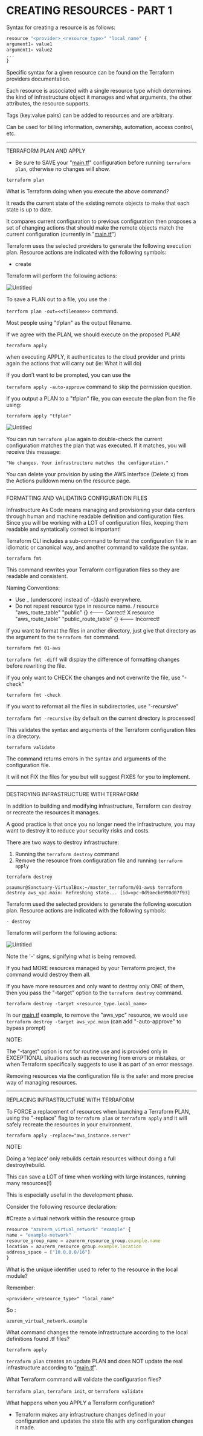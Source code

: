 # CREATING RESOURCES - PART 1

Syntax for creating a resource is as follows:

```jsx
resource "<provider>_<resource_type>" "local_name" {
argument1= value1
argument1= value2
...
}
```

Specific syntax for a given resource can be found on the Terraform providers documentation.

Each resource is associated with a single resource type which determines the kind of infrastructure object it manages and what arguments, the other attributes, the resource supports.

Tags (key:value pairs) can be added to resources and are arbitrary.

Can be used for billing information, ownership, automation, access control, etc.

---

TERRAFORM PLAN AND APPLY

- Be sure to SAVE your "[main.tf](http://main.tf/)" configuration before running `terraform plan`, otherwise no changes will show.

`terraform plan` 

What is Terraform doing when you execute the above command?

It reads the current state of the existing remote objects to make that each state is up to date.

It compares current configuration to previous configuration then proposes a set of changing actions that should make the remote objects match the current configuration (currently in "[main.tf](http://main.tf/)")

Terraform uses the selected providers to generate the following execution
plan. Resource actions are indicated with the following symbols:

+ create

Terraform will perform the following actions:

![Untitled](CREATING%20RESOURCES%20-%20PART%201%2019b50b9716af4c0d99ecda2b5eb7a118/Untitled.png)

To save a PLAN out to a file, you use the :

`terrform plan -out=<<filename>>` command.

Most people using "tfplan" as the output filename.

If we agree with the PLAN, we should execute on the proposed PLAN!

`terraform apply`

when executing APPLY, it authenticates to the cloud provider and prints again the actions that will carry out (ie: What it will do)

If you don’t want to be prompted, you can use the

`terraform apply -auto-approve` command to skip the permission question.

If you output a PLAN to a "tfplan" file, you can execute the plan from the file using:

`terraform apply "tfplan"`

![Untitled](CREATING%20RESOURCES%20-%20PART%201%2019b50b9716af4c0d99ecda2b5eb7a118/Untitled%201.png)

You can run `terraform plan` again to double-check the current configuration matches the plan that was executed. If it matches, you will receive this message:

`"No changes. Your infrastructure matches the configuration."`

You can delete your provision by using the AWS interface (Delete x) from the Actions pulldown menu on the resource page.

---

FORMATTING AND VALIDATING CONFIGURATION FILES

Infrastructure As Code means managing and provisioning your data centers through human and machine readable definition and configuration files. Since you will be working with a LOT of configuration files, keeping them readable and syntatically correct is important!

Terraform CLI includes a sub-command to format the configuration file in an idiomatic or canonical way, and another command to validate the syntax.

`terraform fmt`

This command rewrites your Terraform configuration files so they are readable and consistent.

Naming Conventions:

- Use _ (underscore) instead of -(dash) everywhere.
- Do not repeat resource type in resource name.
/ resource "aws_route_table" "public" {} <--- Correct!
X resource "aws_route_table" "public_route_table" {} <--- Incorrect!

If you want to format the files in another directory, just give that directory as the argument to the `terraform fmt` command.

`terraform fmt 01-aws`

`terraform fmt -diff` will display the difference of formatting changes before rewriting the file.

If you only want to CHECK the changes and not overwrite the file, use "-check"

`terraform fmt -check`

If you want to reformat all the files in subdirectories, use "-recursive"

`terraform fmt -recursive` (by default on the current directory is processed)

This validates the syntax and arguments of the Terraform configuration files in a directory.

`terraform validate`

The command returns errors in the syntax and arguments of the configuration file.

It will not FIX the files for you but will suggest FIXES for you to implement.

---

DESTROYING INFRASTRUCTURE WITH TERRAFORM

In addition to building and modifying infrastructure, Terraform can destroy or recreate the resources it manages.

A good practice is that once you no longer need the infrastructure, you may want to destroy it to reduce your security risks and costs.

There are two ways to destroy infrastructure:

1. Running the `terraform destroy` command
2. Remove the resource from configuration file and running `terraform apply`

`terraform destroy`

`psaumur@Sanctuary-VirtualBox:~/master_terraform/01-aws$ terraform destroy
aws_vpc.main: Refreshing state... [id=vpc-0d9aecbe990d07f93]`

Terraform used the selected providers to generate the following execution
plan. Resource actions are indicated with the following symbols:

`- destroy`

Terraform will perform the following actions:

![Untitled](CREATING%20RESOURCES%20-%20PART%201%2019b50b9716af4c0d99ecda2b5eb7a118/Untitled%202.png)

Note the '-' signs, signifying what is being removed.

If you had MORE resources managed by your Terraform project, the command would destroy them all.

If you have more resources and only want to destroy only ONE of them, then you pass the "-target" option to the `terraform destroy` command.

`terraform destroy -target <resource_type.local_name>`

In our [main.tf](http://main.tf/) example, to remove the "aws_vpc" resource, we would use `terraform destroy -target aws_vpc.main` (can add "-auto-approve" to bypass prompt)

NOTE:

The "-target" option is not for routine use and is provided only in EXCEPTIONAL situations such as recovering from errors or mistakes, or when Terraform specifically suggests to use it as part of an error message.

Removing resources via the configuration file is the safer and more precise way of managing resources.

---

REPLACING INFRASTRUCTURE WITH TERRAFORM

To FORCE a replacement of resources when launching a Terraform PLAN, using the "-replace" flag to `terraform plan` or `terraform apply` and it will safely recreate the resources in your environment.

`terraform apply -replace="aws_instance.server"`

NOTE:

Doing a ‘replace‘ only rebuilds certain resources without doing a full destroy/rebuild.

This can save a LOT of time when working with large instances, running many resources(!)

This is especially useful in the development phase.

Consider the following resource declaration:

#Create a virtual network within the resource group

```jsx
resource "azurerm_virtual_network" "example" {
name = "example-network"
resource_group_name = azurerm_resource_group.example.name
location = azurerm_resource_group.example.location
address_space = ["10.0.0.0/16"]
}
```

What is the unique identifier used to refer to the resource in the local module?

Remember:

`<provider>_<resource_type>" "local_name"`

So : 

`azurem_virtual_network.example`

What command changes the remote infrastructure according to the local definitions found .tf files?

`terraform apply`

`terraform plan` creates an update PLAN and does NOT update the real infrastructure according to "[main.tf](http://main.tf/)".

What Terraform command will validate the configuration files?

`terraform plan`, `terraform init`, or `terraform validate`

What happens when you APPLY a Terraform configuration?

- Terraform makes any infrastructure changes defined in your configuration and updates the state file with any configuration changes it made.